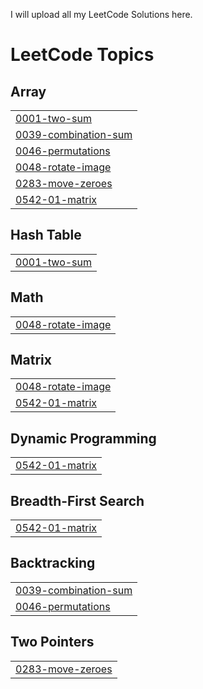 I will upload all my LeetCode Solutions here.

<!---LeetCode Topics Start-->
# LeetCode Topics
## Array
|  |
| ------- |
| [0001-two-sum](https://github.com/Ansh310/LeetCode-Questions/tree/master/0001-two-sum) |
| [0039-combination-sum](https://github.com/Ansh310/LeetCode-Questions/tree/master/0039-combination-sum) |
| [0046-permutations](https://github.com/Ansh310/LeetCode-Questions/tree/master/0046-permutations) |
| [0048-rotate-image](https://github.com/Ansh310/LeetCode-Questions/tree/master/0048-rotate-image) |
| [0283-move-zeroes](https://github.com/Ansh310/LeetCode-Questions/tree/master/0283-move-zeroes) |
| [0542-01-matrix](https://github.com/Ansh310/LeetCode-Questions/tree/master/0542-01-matrix) |
## Hash Table
|  |
| ------- |
| [0001-two-sum](https://github.com/Ansh310/LeetCode-Questions/tree/master/0001-two-sum) |
## Math
|  |
| ------- |
| [0048-rotate-image](https://github.com/Ansh310/LeetCode-Questions/tree/master/0048-rotate-image) |
## Matrix
|  |
| ------- |
| [0048-rotate-image](https://github.com/Ansh310/LeetCode-Questions/tree/master/0048-rotate-image) |
| [0542-01-matrix](https://github.com/Ansh310/LeetCode-Questions/tree/master/0542-01-matrix) |
## Dynamic Programming
|  |
| ------- |
| [0542-01-matrix](https://github.com/Ansh310/LeetCode-Questions/tree/master/0542-01-matrix) |
## Breadth-First Search
|  |
| ------- |
| [0542-01-matrix](https://github.com/Ansh310/LeetCode-Questions/tree/master/0542-01-matrix) |
## Backtracking
|  |
| ------- |
| [0039-combination-sum](https://github.com/Ansh310/LeetCode-Questions/tree/master/0039-combination-sum) |
| [0046-permutations](https://github.com/Ansh310/LeetCode-Questions/tree/master/0046-permutations) |
## Two Pointers
|  |
| ------- |
| [0283-move-zeroes](https://github.com/Ansh310/LeetCode-Questions/tree/master/0283-move-zeroes) |
<!---LeetCode Topics End-->